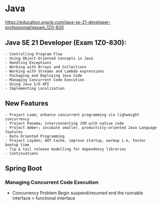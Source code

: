 # Java 
https://education.oracle.com/java-se-21-developer-professional/pexam_1Z0-830
## Java SE 21 Developer (Exam 1Z0-830): 
	- Controlling Program Flow
	- Using Object-Oriented Concepts in Java
	- Handling Exceptions
	- Working with Arrays and Collections
	- Working with Streams and Lambda expressions
	- Packaging and Deploying Java Code
	- Managing Concurrent Code Execution
	- Using Java I/O API
	- Implementing Localization

## New Features
	- Project Loom; enhance concurrent programming via lighweight concurrency
	- Project Panama; interconnecting JVM with native code
	- Project Amber; incubate smaller, productvity-oriented Java Language features
	- Data Oriented Programming
	- Project Layden; AOT Cache, improve startup, warmup i.e, faster bootup time
	- Tip & tail release modelling for dependency libraries
	- Continuations

## Spring Boot

### Managing Concurrent Code Execution
- Concurrency Problem
	Begin suspend/resumed end
	the runnable interface > functional interface

